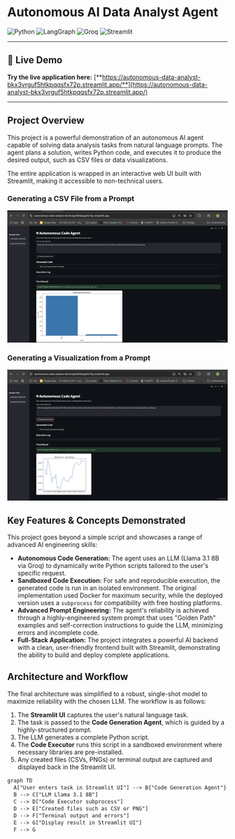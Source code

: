 # Autonomous AI Data Analyst Agent

![Python](https://img.shields.io/badge/Python-3.11-3776AB?style=for-the-badge&logo=python)
![LangGraph](https://img.shields.io/badge/LangChain-LangGraph-f29f05?style=for-the-badge)
![Groq](https://img.shields.io/badge/Groq-Llama_3-FF6E00?style=for-the-badge)
![Streamlit](https://img.shields.io/badge/Streamlit-FF4B4B?style=for-the-badge&logo=streamlit)

---

## 🚀 Live Demo

**Try the live application here:** [**https://autonomous-data-analyst-bkx3vrguf5htkpqqsfx72p.streamlit.app/**](https://autonomous-data-analyst-bkx3vrguf5htkpqqsfx72p.streamlit.app/)

---

## Project Overview

This project is a powerful demonstration of an autonomous AI agent capable of solving data analysis tasks from natural language prompts. The agent plans a solution, writes Python code, and executes it to produce the desired output, such as CSV files or data visualizations.

The entire application is wrapped in an interactive web UI built with Streamlit, making it accessible to non-technical users.

### Generating a CSV File from a Prompt
![Generating a CSV from a prompt](demo-csv.png)

### Generating a Visualization from a Prompt
![Generating a visualization from a prompt](demo-chart.png)

## Key Features & Concepts Demonstrated

This project goes beyond a simple script and showcases a range of advanced AI engineering skills:

*   **Autonomous Code Generation:** The agent uses an LLM (Llama 3.1 8B via Groq) to dynamically write Python scripts tailored to the user's specific request.
*   **Sandboxed Code Execution:** For safe and reproducible execution, the generated code is run in an isolated environment. The original implementation used Docker for maximum security, while the deployed version uses a `subprocess` for compatibility with free hosting platforms.
*   **Advanced Prompt Engineering:** The agent's reliability is achieved through a highly-engineered system prompt that uses "Golden Path" examples and self-correction instructions to guide the LLM, minimizing errors and incomplete code.
*   **Full-Stack Application:** The project integrates a powerful AI backend with a clean, user-friendly frontend built with Streamlit, demonstrating the ability to build and deploy complete applications.

## Architecture and Workflow

The final architecture was simplified to a robust, single-shot model to maximize reliability with the chosen LLM. The workflow is as follows:

1.  The **Streamlit UI** captures the user's natural language task.
2.  The task is passed to the **Code Generation Agent**, which is guided by a highly-structured prompt.
3.  The LLM generates a complete Python script.
4.  The **Code Executor** runs this script in a sandboxed environment where necessary libraries are pre-installed.
5.  Any created files (CSVs, PNGs) or terminal output are captured and displayed back in the Streamlit UI.

```mermaid
graph TD
  A["User enters task in Streamlit UI"] --> B{"Code Generation Agent"}
  B --> C["LLM Llama 3.1 8B"]
  C --> D["Code Executor subprocess"]
  D --> E["Created files such as CSV or PNG"]
  D --> F["Terminal output and errors"]
  E --> G["Display result in Streamlit UI"]
  F --> G

```
